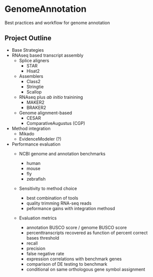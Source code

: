 # GenomeAnnotation
Best practices and workflow for genome annotation

## Project Outline
- Base Strategies
- RNAseq based transcript assembly
  - Splice aligners
    - STAR
    - Hisat2
  - Assemblers
    - Class2
    - Stringtie
    - Scallop
  - RNAseq plus *ab initio* trainining
    - MAKER2
    - BRAKER2
  - Genome alignment-based
      - CESAR
      - ComparativeAugustus (CGP)
- Method integration
  - Mikado
  - EvidenceModeler (?)
- Performance evaluation
  - NCBI genome and annotation benchmarks
    - human
    - mouse
    - fly
    - zebrafish

  - Sensitivity to method choice
    - best combination of tools
    - quality trimming RNA-seq reads
    - peformance gains with integration methosd 
    
  - Evaluation metrics
    - annotation BUSCO score / genome BUSCO score
    - percenttranscripts recovered as function of percent correct bases threshold
    - recall
    - precision
    - false negative rate
    - expression correlations with benchmark genes
    - comparison of DE testing to benchmark
    - conditional on same orthologous gene symbol assignment
